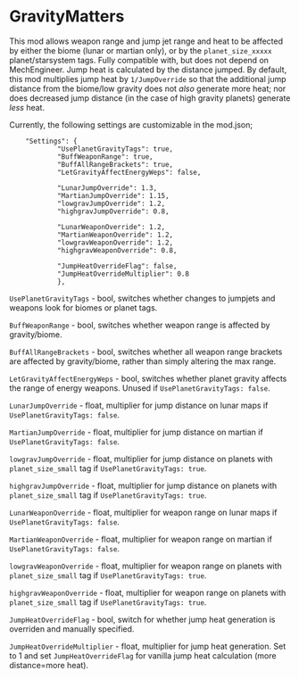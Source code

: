 # GravityMatters
 
This mod allows weapon range and jump jet range and heat to be affected by either the biome (lunar or martian only), or by the `planet_size_xxxxx` planet/starsystem tags. Fully compatible with, but does not depend on MechEngineer. Jump heat is calculated by the distance jumped. By default, this mod multiplies jump heat by `1/JumpOverride` so that the additional jump distance from the biome/low gravity does not <i>also</i> generate more heat; nor does decreased jump distance (in the case of high gravity planets) generate <i>less</i> heat.

Currently, the following settings are customizable in the mod.json;

```
	"Settings": {
			"UsePlanetGravityTags": true,
			"BuffWeaponRange": true,
			"BuffAllRangeBrackets": true,
			"LetGravityAffectEnergyWeps": false,
			
			"LunarJumpOverride": 1.3,
			"MartianJumpOverride": 1.15,
			"lowgravJumpOverride": 1.2,
			"highgravJumpOverride": 0.8,
			
			"LunarWeaponOverride": 1.2,
			"MartianWeaponOverride": 1.2,
			"lowgravWeaponOverride": 1.2,
			"highgravWeaponOverride": 0.8,
			
			"JumpHeatOverrideFlag": false,
			"JumpHeatOverrideMultiplier": 0.8
			},
   ```
   `UsePlanetGravityTags` - bool, switches whether changes to jumpjets and weapons look for biomes or planet tags.
   
   `BuffWeaponRange` - bool, switches whether weapon range is affected by gravity/biome.
   
   `BuffAllRangeBrackets` - bool, switches whether all weapon range brackets are affected by gravity/biome, rather than simply altering the max range.
   
   `LetGravityAffectEnergyWeps` - bool, switches whether planet gravity affects the range of energy weapons. Unused if `UsePlanetGravityTags: false`.
   
   
   `LunarJumpOverride` - float, multiplier for jump distance on lunar maps if `UsePlanetGravityTags: false`.
   
   `MartianJumpOverride` - float, multiplier for jump distance on martian if `UsePlanetGravityTags: false`.
   
   `lowgravJumpOverride` - float, multiplier for jump distance on planets with `planet_size_small` tag if `UsePlanetGravityTags: true`.
   
   `highgravJumpOverride` - float, multiplier for jump distance on planets with `planet_size_small` tag if `UsePlanetGravityTags: true`.
   
   
   `LunarWeaponOverride` - float, multiplier for weapon range on lunar maps if `UsePlanetGravityTags: false`.
   
   `MartianWeaponOverride` - float, multiplier for weapon range on martian if `UsePlanetGravityTags: false`.
   
   `lowgravWeaponOverride` - float, multiplier for weapon range on planets with `planet_size_small` tag if `UsePlanetGravityTags: true`.
   
   `highgravWeaponOverride` - float, multiplier for weapon range on planets with `planet_size_small` tag if `UsePlanetGravityTags: true`.
   
   
   `JumpHeatOverrideFlag` - bool, switch for whether jump heat generation is overriden and manually specified.
   
   `JumpHeatOverrideMultiplier` - float, multiplier for jump heat generation. Set to 1 and set `JumpHeatOverrideFlag` for vanilla jump heat calculation (more distance=more heat).
